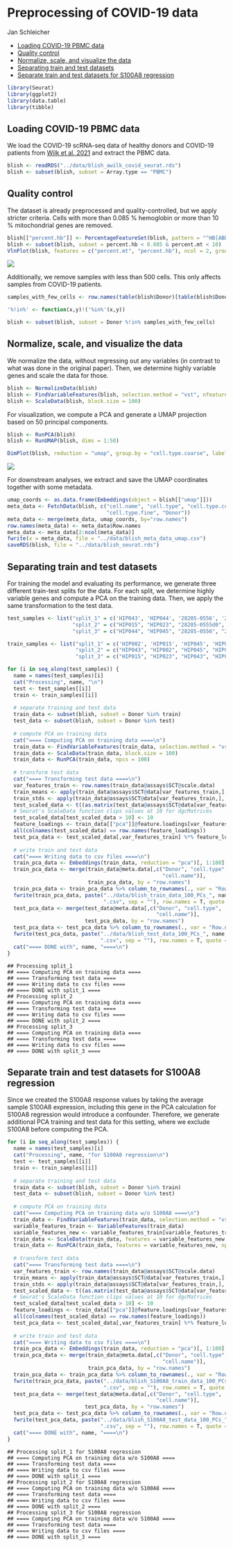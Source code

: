Preprocessing of COVID-19 data
================
Jan Schleicher

- <a href="#loading-covid-19-pbmc-data"
  id="toc-loading-covid-19-pbmc-data">Loading COVID-19 PBMC data</a>
- <a href="#quality-control" id="toc-quality-control">Quality control</a>
- <a href="#normalize-scale-and-visualize-the-data"
  id="toc-normalize-scale-and-visualize-the-data">Normalize, scale, and
  visualize the data</a>
- <a href="#separating-train-and-test-datasets"
  id="toc-separating-train-and-test-datasets">Separating train and test
  datasets</a>
- <a href="#separate-train-and-test-datasets-for-s100a8-regression"
  id="toc-separate-train-and-test-datasets-for-s100a8-regression">Separate
  train and test datasets for S100A8 regression</a>

``` r
library(Seurat)
library(ggplot2)
library(data.table)
library(tibble)
```

## Loading COVID-19 PBMC data

We load the COVID-19 scRNA-seq data of healthy donors and COVID-19
patients from [Wilk et al. 2021](https://doi.org/10.1084/jem.20210582)
and extract the PBMC data.

``` r
blish <- readRDS("../data/blish_awilk_covid_seurat.rds")
blish <- subset(blish, subset = Array.type == "PBMC")
```

## Quality control

The dataset is already preprocessed and quality-controlled, but we apply
stricter criteria. Cells with more than 0.085 % hemoglobin or more than
10 % mitochondrial genes are removed.

``` r
blish[["percent.hb"]] <- PercentageFeatureSet(blish, pattern = "^HB[ABDEMPQ][1]{0,1}")
blish <- subset(blish, subset = percent.hb < 0.085 & percent.mt < 10)
VlnPlot(blish, features = c("percent.mt", "percent.hb"), ncol = 2, group.by = "Array.type")
```

![](preprocess_data_blish_files/figure-gfm/QC-1.png)<!-- -->

Additionally, we remove samples with less than 500 cells. This only
affects samples from COVID-19 patients.

``` r
samples_with_few_cells <- row.names(table(blish$Donor)[table(blish$Donor) < 500])

'%!in%' <- function(x,y)!('%in%'(x,y))

blish <- subset(blish, subset = Donor %!in% samples_with_few_cells)
```

## Normalize, scale, and visualize the data

We normalize the data, without regressing out any variables (in contrast
to what was done in the original paper). Then, we determine highly
variable genes and scale the data for those.

``` r
blish <- NormalizeData(blish)
blish <- FindVariableFeatures(blish, selection.method = "vst", nfeatures = 3000)
blish <- ScaleData(blish, block.size = 100)
```

For visualization, we compute a PCA and generate a UMAP projection based
on 50 principal components.

``` r
blish <- RunPCA(blish)
blish <- RunUMAP(blish, dims = 1:50)
```

``` r
DimPlot(blish, reduction = "umap", group.by = "cell.type.coarse", label = T)
```

![](preprocess_data_blish_files/figure-gfm/umap_vis-1.png)<!-- -->

For downstream analyses, we extract and save the UMAP coordinates
together with some metadata.

``` r
umap_coords <- as.data.frame(Embeddings(object = blish[["umap"]]))
meta_data <- FetchData(blish, c("cell.name", "cell.type", "cell.type.coarse",
                                "cell.type.fine", "Donor"))
meta_data <- merge(meta_data, umap_coords, by="row.names")
row.names(meta_data) <- meta_data$Row.names
meta_data <- meta_data[2:ncol(meta_data)]
fwrite(x = meta_data, file = "../data/blish_meta_data_umap.csv")
saveRDS(blish, file = "../data/blish_seurat.rds")
```

## Separating train and test datasets

For training the model and evaluating its performance, we generate three
different train-test splits for the data. For each split, we determine
highly variable genes and compute a PCA on the training data. Then, we
apply the same transformation to the test data.

``` r
test_samples <- list("split_1" = c('HIP043', 'HIP044', '28205-0556', '28205-0557', '28205-0561', '28205-0563', '28205-0568', '55689-0006', '55689-0057', '55689-0061'),
                     "split_2" = c("HIP015", "HIP023", "28205-0555d0", "28205-0558", "28205-0565", "28205-0568", "28205-0569", "55650-0085", "EC003", "55689-0061"),
                     "split_3" = c("HIP044", "HIP045", "28205-0556", "28205-0563", "28205-0565", "28205-0566", "28205-0570", "55689-0006", "55689-0056", "55689-0057"))

train_samples <- list("split_1" = c('HIP002', 'HIP015', 'HIP045', 'HIP023', '55689-0056', '55650-0139', '28205-0570', '55689-0060', '28205-0565', '28205-0566', '55689-0059', '28205-0555d0', '55650-0082', '55650-0080', '55650-0085', '28205-0569', 'EC003', '28205-0555d2', '28205-0558', '28205-0559'),
                      "split_2" = c("HIP043", "HIP002", "HIP045", "HIP044", "28205-0555d2", "55650-0080", "55689-0057", "28205-0557", "28205-0559", "55689-0006", "28205-0566", "55689-0060", "28205-0563", "55650-0139", "28205-0561", "28205-0556", "55650-0082", "55689-0056", "55689-0059", "28205-0570"),
                      "split_3" = c("HIP015", "HIP023", "HIP043", "HIP002", "EC003", "55650-0080", "28205-0557", "55650-0082", "55689-0060", "28205-0569", "28205-0558", "55650-0085", "55650-0139", "28205-0561", "28205-0559", "55689-0059", "55689-0061", "28205-0555d0", "28205-0555d2", "28205-0568"))
```

``` r
for (i in seq_along(test_samples)) {
  name = names(test_samples)[i]
  cat("Processing", name, "\n")
  test <- test_samples[[i]]
  train <- train_samples[[i]]
  
  # separate training and test data
  train_data <- subset(blish, subset = Donor %in% train)
  test_data <- subset(blish, subset = Donor %in% test)
  
  # compute PCA on training data
  cat("==== Computing PCA on training data ====\n")
  train_data <- FindVariableFeatures(train_data, selection.method = "vst", nfeatures = 3000)
  train_data <- ScaleData(train_data, block.size = 100)
  train_data <- RunPCA(train_data, npcs = 100)
  
  # transform test data
  cat("==== Transforming test data ====\n")
  var_features_train <- row.names(train_data@assays$SCT@scale.data)
  train_means <- apply(train_data@assays$SCT@data[var_features_train,], 1, mean)
  train_stds <- apply(train_data@assays$SCT@data[var_features_train,], 1, sd)
  test_scaled_data <- t((as.matrix(test_data@assays$SCT@data[var_features_train,]) - train_means) / train_stds)
  # Seurat's ScaleData function clips values at 10 for dgcMatrices
  test_scaled_data[test_scaled_data > 10] <- 10
  feature_loadings <- train_data[["pca"]]@feature.loadings[var_features_train,]
  all(colnames(test_scaled_data) == row.names(feature_loadings))
  test_pca_data <- test_scaled_data[,var_features_train] %*% feature_loadings
    
  # write train and test data
  cat("==== Writing data to csv files ====\n")
  train_pca_data <- Embeddings(train_data, reduction = "pca")[, 1:100]
  train_pca_data <- merge(train_data@meta.data[,c("Donor", "cell.type",
                                                  "cell.name")],
                          train_pca_data, by = "row.names")
  train_pca_data <- train_pca_data %>% column_to_rownames(., var = "Row.names")
  fwrite(train_pca_data, paste("../data/blish_train_data_100_PCs_", name,
                               ".csv", sep = ""), row.names = T, quote = F)
  test_pca_data <- merge(test_data@meta.data[,c("Donor", "cell.type",
                                                "cell.name")],
                         test_pca_data, by = "row.names")
  test_pca_data <- test_pca_data %>% column_to_rownames(., var = "Row.names")
  fwrite(test_pca_data, paste("../data/blish_test_data_100_PCs_", name,
                              ".csv", sep = ""), row.names = T, quote = F)
  cat("==== DONE with", name, "====\n")
}
```

    ## Processing split_1 
    ## ==== Computing PCA on training data ====
    ## ==== Transforming test data ====
    ## ==== Writing data to csv files ====
    ## ==== DONE with split_1 ====
    ## Processing split_2 
    ## ==== Computing PCA on training data ====
    ## ==== Transforming test data ====
    ## ==== Writing data to csv files ====
    ## ==== DONE with split_2 ====
    ## Processing split_3 
    ## ==== Computing PCA on training data ====
    ## ==== Transforming test data ====
    ## ==== Writing data to csv files ====
    ## ==== DONE with split_3 ====

## Separate train and test datasets for S100A8 regression

Since we created the S100A8 response values by taking the average sample
S100A8 expression, including this gene in the PCA calculation for S100A8
regression would introduce a confounder. Therefore, we generate
additional PCA training and test data for this setting, where we exclude
S100A8 before computing the PCA.

``` r
for (i in seq_along(test_samples)) {
  name = names(test_samples)[i]
  cat("Processing", name, "for S100A8 regression\n")
  test <- test_samples[[i]]
  train <- train_samples[[i]]
  
  # separate training and test data
  train_data <- subset(blish, subset = Donor %in% train)
  test_data <- subset(blish, subset = Donor %in% test)
  
  # compute PCA on training data
  cat("==== Computing PCA on training data w/o S100A8 ====\n")
  train_data <- FindVariableFeatures(train_data, selection.method = "vst", nfeatures = 3000)
  variable_features_train <- VariableFeatures(train_data) 
  variable_features_new <- variable_features_train[variable_features_train != "S100A8"]
  train_data <- ScaleData(train_data, features = variable_features_new, block.size = 100)
  train_data <- RunPCA(train_data, features = variable_features_new, npcs = 100)
  
  # transform test data
  cat("==== Transforming test data ====\n")
  var_features_train <- row.names(train_data@assays$SCT@scale.data)
  train_means <- apply(train_data@assays$SCT@data[var_features_train,], 1, mean)
  train_stds <- apply(train_data@assays$SCT@data[var_features_train,], 1, sd)
  test_scaled_data <- t((as.matrix(test_data@assays$SCT@data[var_features_train,]) - train_means) / train_stds)
  # Seurat's ScaleData function clips values at 10 for dgcMatrices
  test_scaled_data[test_scaled_data > 10] <- 10
  feature_loadings <- train_data[["pca"]]@feature.loadings[var_features_train,]
  all(colnames(test_scaled_data) == row.names(feature_loadings))
  test_pca_data <- test_scaled_data[,var_features_train] %*% feature_loadings
    
  # write train and test data
  cat("==== Writing data to csv files ====\n")
  train_pca_data <- Embeddings(train_data, reduction = "pca")[, 1:100]
  train_pca_data <- merge(train_data@meta.data[,c("Donor", "cell.type",
                                                  "cell.name")],
                          train_pca_data, by = "row.names")
  train_pca_data <- train_pca_data %>% column_to_rownames(., var = "Row.names")
  fwrite(train_pca_data, paste("../data/blish_S100A8_train_data_100_PCs_", name,
                               ".csv", sep = ""), row.names = T, quote = F)
  test_pca_data <- merge(test_data@meta.data[,c("Donor", "cell.type",
                                                "cell.name")],
                         test_pca_data, by = "row.names")
  test_pca_data <- test_pca_data %>% column_to_rownames(., var = "Row.names")
  fwrite(test_pca_data, paste("../data/blish_S100A8_test_data_100_PCs_", name,
                              ".csv", sep = ""), row.names = T, quote = F)
  cat("==== DONE with", name, "====\n")
}
```

    ## Processing split_1 for S100A8 regression
    ## ==== Computing PCA on training data w/o S100A8 ====
    ## ==== Transforming test data ====
    ## ==== Writing data to csv files ====
    ## ==== DONE with split_1 ====
    ## Processing split_2 for S100A8 regression
    ## ==== Computing PCA on training data w/o S100A8 ====
    ## ==== Transforming test data ====
    ## ==== Writing data to csv files ====
    ## ==== DONE with split_2 ====
    ## Processing split_3 for S100A8 regression
    ## ==== Computing PCA on training data w/o S100A8 ====
    ## ==== Transforming test data ====
    ## ==== Writing data to csv files ====
    ## ==== DONE with split_3 ====
